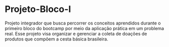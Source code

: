 # Projeto-Bloco-I
Projeto integrador que busca percorrer os conceitos aprendidos durante o primeiro bloco do bootcamp por meio da aplicação prática em um problema real. Esse projeto visa organizar e gerenciar a coleta de doações de produtos que compõem a cesta básica brasileira.

